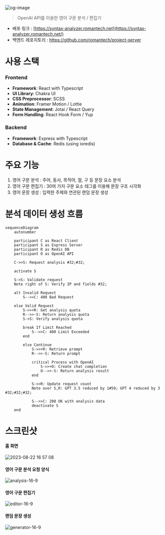 ![og-image](https://github.com/romantech/syntax-analyzer/assets/8604840/8302c919-aada-4b26-8425-cefe462275de)
> OpenAI API를 이용한 영어 구문 분석 / 편집기
> 
- 배포 링크 : [https://syntax-analyzer.romantech.net](https://syntax-analyzer.romantech.net/)
- 백엔드 레포지토리 : https://github.com/romantech/project-server

# 사용 스택
### Frontend

- **Framework**: React with Typescript
- **UI Library**: Chakra UI
- **CSS Preprocessor**: SCSS
- **Animation**: Framer Motion / Lottie
- **State Management**: Jotai / React Query
- **Form Handling**: React Hook Form / Yup

### Backend

- **Framework**: Express with Typescript
- **Database & Cache**: Redis (using ioredis)

# 주요 기능
1. 영어 구문 분석 : 주어, 동사, 목적어, 절, 구 등 문장 요소 분석
2. 영어 구문 편집기 : 30여 가지 구문 요소 태그를 이용해 문장 구조 시각화
3. 영어 문장 생성 : 입력한 주제와 연관된 랜덤 문장 생성

# 분석 데이터 생성 흐름
```mermaid
sequenceDiagram
    autonumber
    
    participant C as React Client
    participant S as Express Server
    participant R as Redis DB
    participant O as OpenAI API

    C->>S: Request analysis #32;#32;

    activate S

    S->S: Validate request
    Note right of S: Verify IP and fields #32;

    alt Invalid Request
        S-->>C: 400 Bad Request

    else Valid Request
        S->>+R: Get analysis quota
        R-->>-S: Return analysis quota
        S->S: Verify analysis quota
        
        break If Limit Reached
            S-->>C: 400 Limit Exceeded
        end
        
        else Continue
            S->>+R: Retrieve prompt
            R-->>-S: Return prompt

            critical Process with OpenAI
                S->>+O: Create chat completion
                O-->>-S: Return analysis result
            end

            S->>R: Update request count
            Note over S,R: GPT 3.5 reduced by 1#59; GPT 4 reduced by 3 #32;#32;#32;
            
            S-->>C: 200 OK with analysis data
            deactivate S
    end
```

# 스크린샷
#### 홈 화면

![2023-08-22 16 57 08](https://github.com/romantech/syntax-analyzer/assets/8604840/8f2efe41-3f31-4088-97c0-1e0091408ea0)

#### 영어 구문 분석 요청 양식

![analysis-16-9](https://github.com/romantech/syntax-analyzer/assets/8604840/f9396d10-41b8-40ec-9cf5-ff207da980b8)

#### 영어 구문 편집기

![editor-16-9](https://github.com/romantech/syntax-analyzer/assets/8604840/06b08333-cc3f-4768-8bee-72aeadf84992)

#### 랜덤 문장 생성

![generator-16-9](https://github.com/romantech/syntax-analyzer/assets/8604840/566668e1-1546-4428-941f-1b2cda88c21b)

